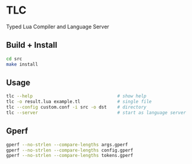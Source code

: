 # TLC

Typed Lua Compiler and Language Server

## Build + Install

```sh
cd src
make install
```

## Usage

```sh
tlc --help                                # show help
tlc -o result.lua example.tl              # single file
tlc --config custom.conf -i src -o dst    # directory
tlc --server                              # start as language server
```

## Gperf

```sh
gperf --no-strlen --compare-lengths args.gperf
gperf --no-strlen --compare-lengths config.gperf
gperf --no-strlen --compare-lengths tokens.gperf
```

